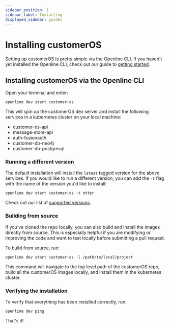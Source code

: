 ```yaml
---
sidebar_position: 1
sidebar_label: Installing
displayed_sidebar: guides
---
```


# Installing customerOS

Setting up customerOS is pretty simple via the Openline CLI.  If you haven't yet installed the Openline CLI, check out our guide to [getting started][getting-started].

## Installing customerOS via the Openline CLI

Open your terminal and enter:

```shell
openline dev start customer-os
```

This will spin up the customerOS dev server and install the following services in a kubernetes cluster on your local machine:

- customer-os-api
- message-store-api
- auth-fusionauth
- customer-db-neo4j
- customer-db-postgresql

### Running a different version

The default installation will install the `latest` tagged version for the above services.  If you would like to run a different version, you can add the `-t` flag with the name of the version you'd like to install:

```shell
openline dev start customer-os -t otter
```

Check out our list of [supported versions][tags].

### Building from source

If you've cloned the repo locally, you can also build and install the images directly from source.  This is especially helpful if you are modifying or improving the code and want to test locally before submitting a pull request.  

To build from source, run:

```shell
openline dev start customer-os -l /path/to/local/project
```

This command will navigate to the top level path of the customerOS repo, build all the customerOS images locally, and install them in the kubernetes cluster.

### Verifying the installation

To verify that everything has been installed correctly, run:

```shell
openline dev ping
```

That's it!

<!--- References --->

[getting-started]: </docs>
[tags]: https://github.com/openline-ai/openline-customer-os/tags
